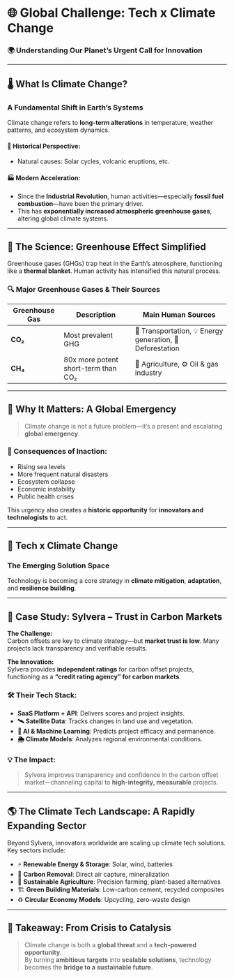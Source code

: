 # 🌐 Global Challenge: Tech x Climate Change  
### 🌍 Understanding Our Planet’s Urgent Call for Innovation

---

## 🌡️ What Is Climate Change?  
### A Fundamental Shift in Earth’s Systems

Climate change refers to **long-term alterations** in temperature, weather patterns, and ecosystem dynamics.  

#### 📜 Historical Perspective:
- Natural causes: Solar cycles, volcanic eruptions, etc.

#### 🏭 Modern Acceleration:
- Since the **Industrial Revolution**, human activities—especially **fossil fuel combustion**—have been the primary driver.
- This has **exponentially increased atmospheric greenhouse gases**, altering global climate systems.

---

## 🧪 The Science: Greenhouse Effect Simplified

Greenhouse gases (GHGs) trap heat in the Earth’s atmosphere, functioning like a **thermal blanket**. Human activity has intensified this natural process.

### 🔍 Major Greenhouse Gases & Their Sources

| Greenhouse Gas | Description | Main Human Sources |
|----------------|-------------|---------------------|
| **CO₂**         | Most prevalent GHG | 🚗 Transportation, 💡 Energy generation, 🌳 Deforestation |
| **CH₄**         | 80x more potent short-term than CO₂ | 🚜 Agriculture, ⚙️ Oil & gas industry |

---

## 🚨 Why It Matters: A Global Emergency

> Climate change is not a future problem—it’s a present and escalating **global emergency**.

### 🌊 Consequences of Inaction:
- Rising sea levels
- More frequent natural disasters
- Ecosystem collapse
- Economic instability
- Public health crises

This urgency also creates a **historic opportunity** for **innovators and technologists** to act.

---

## 🌱 Tech x Climate Change  
### The Emerging Solution Space

Technology is becoming a core strategy in **climate mitigation**, **adaptation**, and **resilience building**.

---

## 🧩 Case Study: **Sylvera – Trust in Carbon Markets**

**The Challenge:**  
Carbon offsets are key to climate strategy—but **market trust is low**. Many projects lack transparency and verifiable results.

**The Innovation:**  
Sylvera provides **independent ratings** for carbon offset projects, functioning as a **“credit rating agency” for carbon markets**.

### 🛠️ Their Tech Stack:
- **SaaS Platform + API**: Delivers scores and project insights.
- **🛰️ Satellite Data**: Tracks changes in land use and vegetation.
- **🤖 AI & Machine Learning**: Predicts project efficacy and permanence.
- **🌦️ Climate Models**: Analyzes regional environmental conditions.

### 💡 The Impact:
> Sylvera improves transparency and confidence in the carbon offset market—channeling capital to **high-integrity, measurable** projects.

---

## 🌎 The Climate Tech Landscape: A Rapidly Expanding Sector

Beyond Sylvera, innovators worldwide are scaling up climate tech solutions. Key sectors include:

- ⚡ **Renewable Energy & Storage**: Solar, wind, batteries
- 🧪 **Carbon Removal**: Direct air capture, mineralization
- 🥕 **Sustainable Agriculture**: Precision farming, plant-based alternatives
- 🏗️ **Green Building Materials**: Low-carbon cement, recycled composites
- ♻️ **Circular Economy Models**: Upcycling, zero-waste design

---

## 🎯 Takeaway: From Crisis to Catalysis

> Climate change is both a **global threat** and a **tech-powered opportunity**.  
By turning **ambitious targets** into **scalable solutions**, technology becomes the **bridge to a sustainable future**.


